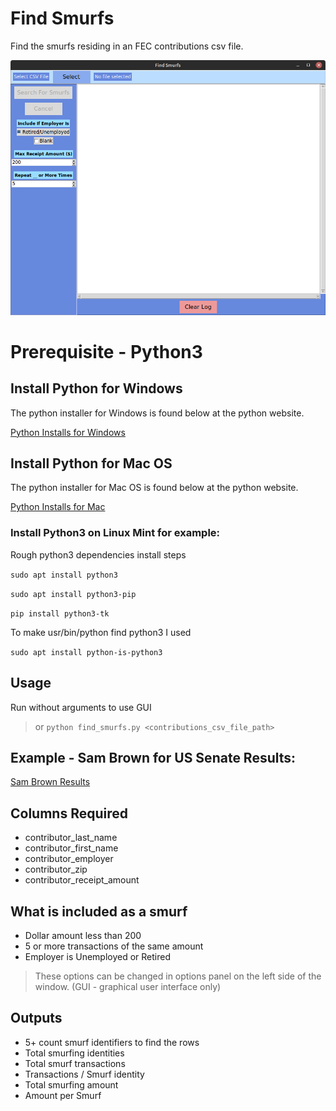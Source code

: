 # Find Smurfs

Find the smurfs residing in an FEC contributions csv file.

![Find Smurfs Window](docs/img/find_smurfs_screenshot.png)

# Prerequisite - Python3
## Install Python for Windows
The python installer for Windows is found below at the python website.

[Python Installs for Windows](https://www.python.org/downloads/windows/)

## Install Python for Mac OS
The python installer for Mac OS is found below at the python website.

[Python Installs for Mac](https://www.python.org/downloads/macos/)

### Install Python3 on Linux Mint for example:

Rough python3 dependencies install steps

`sudo apt install python3`

`sudo apt install python3-pip`

`pip install python3-tk`

To make usr/bin/python find python3 I used

`sudo apt install python-is-python3`

## Usage

Run without arguments to use GUI
> or
`python find_smurfs.py <contributions_csv_file_path>`

## Example - Sam Brown for US Senate Results:

[Sam Brown Results](docs/example_sam_brown_ussenate.txt)

## Columns Required

* contributor_last_name
* contributor_first_name
* contributor_employer
* contributor_zip
* contributor_receipt_amount

## What is included as a smurf

* Dollar amount less than 200
* 5 or more transactions of the same amount
* Employer is Unemployed or Retired

> These options can be changed in options panel on the left side of the window. (GUI - graphical user interface only)

## Outputs

* 5+ count smurf identifiers to find the rows
* Total smurfing identities
* Total smurf transactions
* Transactions / Smurf identity
* Total smurfing amount
* Amount per Smurf
